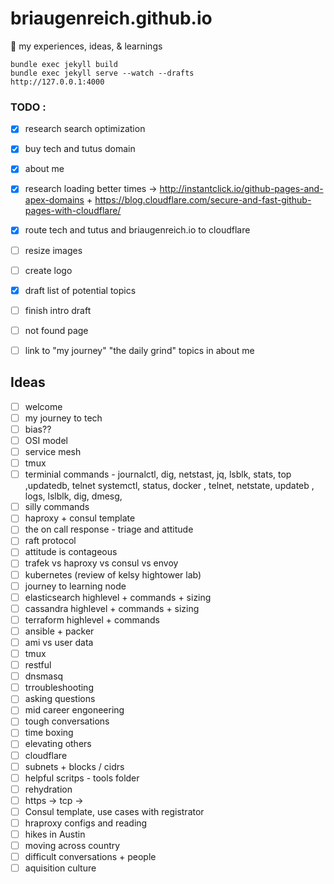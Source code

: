 # briaugenreich.github.io
:thought_balloon: my experiences, ideas, &amp; learnings




``` shell
bundle exec jekyll build
bundle exec jekyll serve --watch --drafts
http://127.0.0.1:4000
```


### TODO :

- [X] research search optimization  
- [X] buy tech and tutus domain  
- [X] about me  
- [X] research loading better times -> http://instantclick.io/github-pages-and-apex-domains  + https://blog.cloudflare.com/secure-and-fast-github-pages-with-cloudflare/  
- [X] route tech and tutus and briaugenreich.io to cloudflare  
- [ ] resize images
- [ ] create logo   
- [X] draft list of potential topics  
- [ ] finish intro draft  
- [ ] not found page
- [ ] link to "my journey" "the daily grind" topics in about me


## Ideas
- [ ] welcome
- [ ] my journey to tech
- [ ] bias??
- [ ] OSI model
- [ ] service mesh
- [ ] tmux
- [ ] terminial commands - journalctl, dig, netstast, jq, lsblk, stats, top ,updatedb, telnet systemctl, status, docker , telnet, netstate, updateb , logs, lslblk, dig, dmesg,
- [ ] silly commands
- [ ] haproxy + consul template
- [ ] the on call response - triage and attitude
- [ ] raft protocol
- [ ] attitude is contageous
- [ ] trafek vs haproxy vs consul vs envoy
- [ ] kubernetes (review of kelsy hightower lab)
- [ ] journey to learning node
- [ ] elasticsearch highlevel + commands + sizing
- [ ] cassandra highlevel + commands + sizing
- [ ] terraform highlevel + commands
- [ ] ansible + packer
- [ ] ami vs user data
- [ ] tmux
- [ ] restful
- [ ] dnsmasq
- [ ] trroubleshooting
- [ ] asking questions
- [ ] mid career engoneering
- [ ] tough conversations
- [ ] time boxing
- [ ] elevating others
- [ ] cloudflare
- [ ] subnets + blocks / cidrs
- [ ] helpful scritps - tools folder
- [ ] rehydration
- [ ] https -> tcp ->
- [ ] Consul template, use cases with registrator
- [ ] hraproxy configs and reading
- [ ] hikes in Austin
- [ ] moving across country
- [ ] difficult conversations + people
- [ ] aquisition culture
